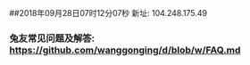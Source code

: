 ##2018年09月28日07时12分07秒 新址: 104.248.175.49
### 兔友常见问题及解答: https://github.com/wanggonging/d/blob/w/FAQ.md
